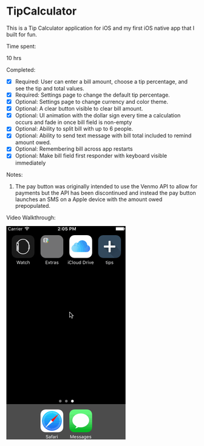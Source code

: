 # TipCalculator

This is a Tip Calculator application for iOS and my first iOS native app that I built
for fun.

Time spent:

10 hrs

Completed:

* [x] Required: User can enter a bill amount, choose a tip percentage, and see the tip and total values.
* [x] Required: Settings page to change the default tip percentage.
* [x] Optional: Settings page to change currency and color theme.
* [x] Optional: A clear button visible to clear bill amount.
* [x] Optional: UI animation with the dollar sign every time a calculation occurs and fade in once bill field is non-empty
* [x] Optional: Ability to split bill with up to 6 people.
* [x] Optional: Ability to send text message with bill total included to remind amount owed.
* [x] Optional: Remembering bill across app restarts
* [x] Optional: Make bill field first responder with keyboard visible immediately

Notes:

1. The pay button was originally intended to use the Venmo API to allow for payments but the
API has been discontinued and instead the pay button launches an SMS on a Apple device with
the amount owed prepopulated.

Video Walkthrough:

![Video Walkthrough](featuredemo.gif)
